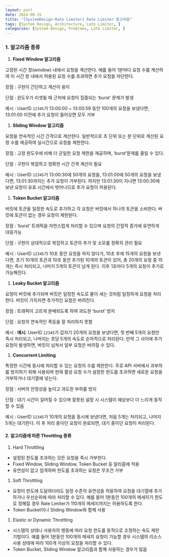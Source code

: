 ```yaml
---
layout: post
date: 2024-08-15
title: "[SystemDesign-Rate Limiter] Rate Limiter 알고리즘"
tags: [System Design, Architecture, Late Limiter, ]
categories: [System Design, Problems, Late Limiter, ]
---
```



### 1. 알고리즘 종류

1. **Fixed Window 알고리즘**

고정된 시간 창(window) 내에서 요청을 계산한다. 예를 들어 1분마다 요청 수를 계산하여 이 시간 창 내에서 허용된 요청 수를 초과하면 추가 요청을 차단한다. 


장점 : 구현이 간단하고 계산이 용이


단점 : 윈도우가 리셋될 때 근처에 요청이 집중되는 ‘burst’ 문제가 발생


예시 : UserID `12345`가 13:00:00 ~ 13:00:59 동안 100개의 요청을 보냈다면, 13:01:00 이전에 추가 요청이 들어오면 모두 거부

1. **Sliding Window 알고리즘**

요청을 연속적인 시간 간격으로 계산한다. 일반적으로 초 단위 또는 분 단위로 계산된 요청 수를 제공하여 실시간으로 요청을 제한한다. 


장점 : 고정 윈도우에 비해 더 균일한 요청 제한을 제공하며, ‘burst’문제를 줄일 수 있다.


단점 : 구현이 복잡하고 정확한 시간 간격 계산이 필요


예시 : UserID `12345`가 13:00:30에 50개의 요청을, 13:01:00에 50개의 요청을 보냈다면, 13:01:30까지는 추가 요청이 거부된다. 하지만 13:01:30이 지나면 13:00:30에 보낸 요청이 유효 시간에서 벗어나므로 추가 요청이 허용된다.

1. **Token Bucket 알고리즘**

버킷에 토큰을 일정한 속도로 추가하고 각 요청은 버킷에서 하나의 토큰을 소비한다. 버킷에 토큰이 없는 경우 요청이 제한된다. 


장점 : ‘burst’ 트래픽을 자연스럽게 처리할 수 있으며 요청의 간헐적 증가에 유연하게 대응가능


단점 : 구현이 상대적으로 복잡하고 토큰의 추가 및 소모를 정확히 관리 필요


예시 : UserID `12345`가 10초 동안 요청을 하지 않다가, 10초 후에 15개의 요청을 보낸다면, 초기 10개의 토큰과 10초 동안 추가된 10개의 토큰이 있어, 총 20개의 요청 중 15개는 즉시 처리되고, 나머지 5개의 토큰이 남게 된다. 이후 1초마다 5개의 요청이 추가로 가능해진다.

1. **Leaky Bucket 알고리즘**

요청이 버킷에 추가되며 버킷은 일정한 속도로 물이 새는 것처럼 일정하게 요청을 처리한다. 버킷이 가득차면 추가적인 요청은 버려진다. 


장점 : 트래픽이 고르게 분배되도록 하여 과도한 ‘burst’ 방지


단점 : 요청의 연속적인 폭등을 잘 처리하지 못함 


예시 : **예시**: UserID `12345`가 갑자기 20개의 요청을 보냈다면, 첫 번째 5개의 요청만 즉시 처리되고, 나머지는 초당 5개의 속도로 순차적으로 처리된다. 만약 그 사이에 추가 요청이 발생하면, 버킷이 넘쳐서 일부 요청은 버려질 수 있다.

1. **Concurrent Limiting**

특정한 시간에 동시에 처리할 수 있는 요청의 수를 제한한다. 주로 API 서버에서 과부하를 방지하기 위해 사용되며 현재 활성 요청 수가 설정한 한도를 초과하면 새로운 요청을 거부하거나 대기열에 넣는다. 


장점 : 서버의 안정성을 높이고 과도한 부하를 방지 


단점 : 대기 시간이 길어질 수 있으며 잘못된 설정 시 시스템이 예상보다 더 느리게 동작할 수 있음


예시 : UserID `12345`가 10개의 요청을 동시에 보냈다면, 처음 5개는 처리되고, 나머지 5개는 대기한다. 이 후 처리 중이던 요청이 완료되면, 대기 중이던 요청이 처리된다.


#### 2. 알고리즘에 따른 Throttling 종류

1. Hard Throttling
- 설정된 한도를 초과하는 모든 요청을 즉시 거부한다.
- Fixed Window, Sliding Window, Token Bucket 등 알리즘에 적용
- 유연성이 없고 엄격하며 한도를 초과하는 요청은 무조건 거부
1. Soft Throttling
- 요청이 한도에 도달하더라도 일정 수준의 유연성을 허용하여 요청을 대기열에 추가하거나 우선순위에 따라 처리할 수 있다. 예를 들어 1분동안 100개의 메세지가 한도로 정해질 경우 Rate Limiter가 110개의 메세지까지는 허용하도록 한다.
- Token Bucket이나 Sliding Window와 함께 사용
1. Elastic or Dynamic Throttling
- 시스템의 상태나 사용자의 행동에 따라 요청 한도를 동적으로 조정하는 속도 제한 기법이다. 예를 들어 1분동안 100개의 메세지 요청이 가능할 경우 시스템의 리소스 사용 상태에 따라 100개 이상의 요청을 처리할 수 있다.
- Token Bucket, Sliding Window 알고리즘과 함께 사용하는 경우가 많음
